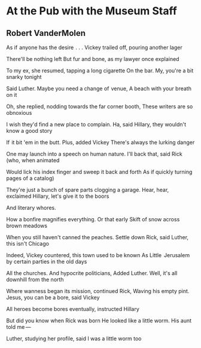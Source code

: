 # At the Pub with the Museum Staff
## Robert VanderMolen
As if  anyone has the desire    . . .
Vickey trailed off, pouring another lager

There'll be nothing left
But fur and bone, as my lawyer once explained

To my ex, she resumed, tapping a long cigarette
On the bar. My, you're a bit snarky tonight

Said Luther. Maybe you need a change of  venue,
A beach with your breath on it

Oh, she replied, nodding towards the far corner booth,
These writers are so obnoxious

I wish they'd find a new place to complain.
Ha, said Hillary, they wouldn't know a good story

If  it bit 'em in the butt. Plus, added Vickey
There's always the lurking danger

One may launch into a speech on human nature.
I'll back that, said Rick (who, when animated

Would lick his index finger and sweep it back and forth
As if quickly turning pages of a catalog)

They're just a bunch of spare parts clogging a garage.
Hear, hear, exclaimed Hillary, let's give it to the boors

And literary whores.

How a bonfire magnifies everything. Or that early
Skift of snow across brown meadows

When you still haven't canned the peaches.
Settle down Rick, said Luther, this isn't Chicago

Indeed, Vickey countered, this town used to be known
As Little  Jerusalem by certain parties in the old days

All the churches. And hypocrite politicians,
Added Luther. Well, it's all downhill from the north

Where wanness began its mission, continued Rick,
Waving his empty pint. Jesus, you can be a bore, said Vickey

All heroes become bores eventually, instructed Hillary

But did you know when Rick was born
He looked like a little worm. His aunt told me —

Luther, studying her profile, said
I was a little worm too